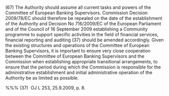 (67) The Authority should assume all current tasks and powers of the Committee of European Banking Supervisors. Commission Decision 2009/78/EC should therefore be repealed on the date of the establishment of the Authority and Decision No 716/2009/EC of the European Parliament and of the Council of 16 September 2009 establishing a Community programme to support specific activities in the field of financial services, financial reporting and auditing (37) should be amended accordingly. Given the existing structures and operations of the Committee of European Banking Supervisors, it is important to ensure very close cooperation between the Committee of European Banking Supervisors and the Commission when establishing appropriate transitional arrangements, to ensure that the period during which the Commission is responsible for the administrative establishment and initial administrative operation of the Authority be as limited as possible.

%%% (37)  OJ L 253, 25.9.2009, p. 8.